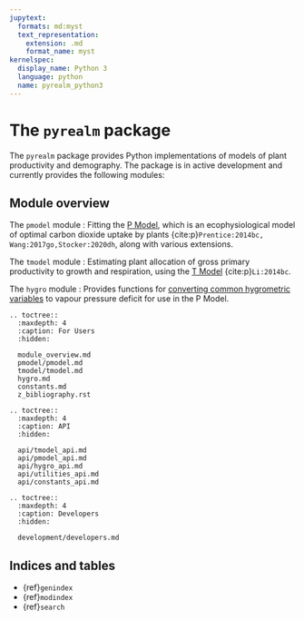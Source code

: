 ```yaml
---
jupytext:
  formats: md:myst
  text_representation:
    extension: .md
    format_name: myst
kernelspec:
  display_name: Python 3
  language: python
  name: pyrealm_python3
---
```


# The `pyrealm` package

The `pyrealm` package provides Python implementations of models of plant productivity
and demography. The package is in active development and currently provides the
following modules:

## Module overview

The `pmodel` module
: Fitting the [P Model](pmodel/module_overview), which is an ecophysiological model of
  optimal carbon dioxide uptake by plants {cite:p}`Prentice:2014bc,
  Wang:2017go,Stocker:2020dh`, along with various extensions.

The `tmodel` module
: Estimating plant allocation of gross primary productivity to growth and respiration,
  using the [T Model](tmodel/tmodel) {cite:p}`Li:2014bc`.

The `hygro` module
: Provides functions for [converting common hygrometric variables](./hygro) to vapour
  pressure deficit for use in the P Model.

```{eval-rst}
.. toctree::
  :maxdepth: 4
  :caption: For Users
  :hidden:

  module_overview.md
  pmodel/pmodel.md
  tmodel/tmodel.md
  hygro.md
  constants.md
  z_bibliography.rst
```

```{eval-rst}
.. toctree::
  :maxdepth: 4
  :caption: API
  :hidden:

  api/tmodel_api.md
  api/pmodel_api.md
  api/hygro_api.md
  api/utilities_api.md
  api/constants_api.md
```

```{eval-rst}
.. toctree::
  :maxdepth: 4
  :caption: Developers
  :hidden:

  development/developers.md

```

## Indices and tables

* {ref}`genindex`
* {ref}`modindex`
* {ref}`search`
